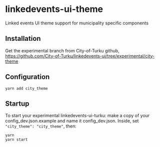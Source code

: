 # linkedevents-ui-theme
Linked events UI theme support for municipality specific components

## Installation
Get the experimental branch from City-of-Turku github, https://github.com/City-of-Turku/linkedevents-ui/tree/experimental/city-theme

## Configuration
```
yarn add city_theme
```

## Startup
To start your experimental linkedevents-ui-turku: make a copy of your config_dev.json.example and name it config_dev.json. Inside, set
```"city_theme": "city_theme"```, then:
```
yarn
yarn start
```
